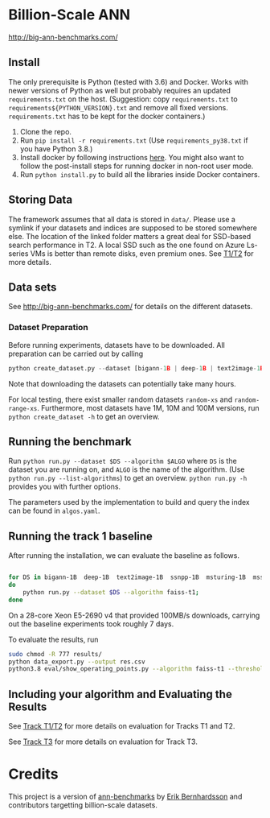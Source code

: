 # Billion-Scale ANN

<http://big-ann-benchmarks.com/>

## Install

The only prerequisite is Python (tested with 3.6) and Docker. Works with newer versions of Python as well but probably requires an updated `requirements.txt` on the host. (Suggestion: copy `requirements.txt` to `requirements${PYTHON_VERSION}.txt` and remove all fixed versions. `requirements.txt` has to be kept for the docker containers.)

1. Clone the repo.
2. Run `pip install -r requirements.txt` (Use `requirements_py38.txt` if you have Python 3.8.)
3. Install docker by following instructions [here](https://docs.docker.com/engine/install/ubuntu/).
You might also want to follow the post-install steps for running docker in non-root user mode.
3. Run `python install.py` to build all the libraries inside Docker containers.

## Storing Data

The framework assumes that all data is stored in `data/`.
Please use a symlink if your datasets and indices are supposed to be stored somewhere else.
The location of the linked folder matters a great deal for SSD-based search performance in T2. 
A local SSD such as the one found on Azure Ls-series VMs is better than remote disks, even premium ones.
See [T1/T2](t1_t2/README.md) for more details.

## Data sets

See <http://big-ann-benchmarks.com/> for details on the different datasets.

### Dataset Preparation

Before running experiments, datasets have to be downloaded. All preparation can be carried out by calling

```python
python create_dataset.py --dataset [bigann-1B | deep-1B | text2image-1B | ssnpp-1B | msturing-1B | msspacev-1B]
```

Note that downloading the datasets can potentially take many hours.

For local testing, there exist smaller random datasets `random-xs` and `random-range-xs`. 
Furthermore, most datasets have 1M, 10M and 100M versions, run `python create_dataset -h` to get an overview.


## Running the benchmark

Run `python run.py --dataset $DS --algorithm $ALGO` where `DS` is the dataset you are running on,
and `ALGO` is the name of the algorithm. (Use `python run.py --list-algorithms`) to get an overview.
`python run.py -h` provides you with further options.

The parameters used by the implementation to build and query the index can be found in `algos.yaml`.

## Running the track 1 baseline
After running the installation, we can evaluate the baseline as follows.

```bash

for DS in bigann-1B  deep-1B  text2image-1B  ssnpp-1B  msturing-1B  msspacev-1B;
do
    python run.py --dataset $DS --algorithm faiss-t1;
done
```

On a 28-core Xeon E5-2690 v4 that provided 100MB/s downloads, carrying out the baseline experiments took roughly 7 days.

To evaluate the results, run
```bash
sudo chmod -R 777 results/
python data_export.py --output res.csv
python3.8 eval/show_operating_points.py --algorithm faiss-t1 --threshold 10000
```

## Including your algorithm and Evaluating the Results

See [Track T1/T2](t1_t2/README.md) for more details on evaluation for Tracks T1 and T2.

See [Track T3](t3/README.md) for more details on evaluation for Track T3.

# Credits

This project is a version of [ann-benchmarks](https://github.com/erikbern/ann-benchmarks) by [Erik Bernhardsson](https://erikbern.com/) and contributors targetting billion-scale datasets.
